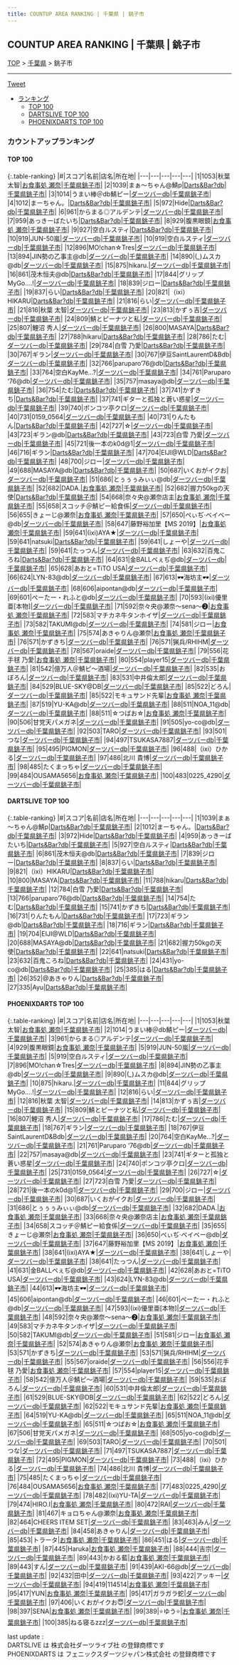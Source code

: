 ```yaml
---
title: COUNTUP AREA RANKING | 千葉県 | 銚子市
---
```

## COUNTUP AREA RANKING | 千葉県 | 銚子市

[TOP](/darts/rank/) > [千葉県](/darts/rank/千葉県/) > 銚子市

___

<a href="https://twitter.com/share?ref_src=twsrc%5Etfw" data-text="COUNTUP AREA RANKING | 千葉県銚子市" class="twitter-share-button" data-hashtags="DARTSLIVE,PHOENIXDARTS,darts,ダーツ" data-show-count="false">Tweet</a>

* [ランキング](#カウントアップランキング)
    * [TOP 100](#top-100)
    * [DARTSLIVE TOP 100](#dartslive-top-100)
    * [PHOENIXDARTS TOP 100](#phoenixdarts-top-100)

### カウントアップランキング

#### TOP 100



{:.table-ranking}
|#|スコア|名前|店名|所在地|
|---|---|---|---|---|
|1|1053|<span class="rank-name-pd"><span class="pro-icon-pd"></span>秋葉 太智</span>|<a href="https://vs.phoenixdarts.com/jp/shop/shopDetailInfo/s_93838?s_seq=93838">お食事処 瀬奈</a>|<a href="/darts/rank/千葉県/銚子市">千葉県銚子市</a>|
|2|1039|<span class="rank-name-dl">まぁ～ちゃん@鯖p</span>|<a href="https://search.dartslive.com/jp/shop/eddca7eeca0e22cc0d9b047a20a7ba1e">Darts&Bar?db</a>|<a href="/darts/rank/千葉県/銚子市">千葉県銚子市</a>|
|3|1014|<span class="rank-name-pd">うまい棒＠db鯖ピー</span>|<a href="https://vs.phoenixdarts.com/jp/shop/shopDetailInfo/s_85443?s_seq=85443">ダーツバーdb</a>|<a href="/darts/rank/千葉県/銚子市">千葉県銚子市</a>|
|4|1012|<span class="rank-name-dl">まーちゃん。</span>|<a href="https://search.dartslive.com/jp/shop/eddca7eeca0e22cc0d9b047a20a7ba1e">Darts&Bar?db</a>|<a href="/darts/rank/千葉県/銚子市">千葉県銚子市</a>|
|5|972|<span class="rank-name-dl">Hide</span>|<a href="https://search.dartslive.com/jp/shop/eddca7eeca0e22cc0d9b047a20a7ba1e">Darts&Bar?db</a>|<a href="/darts/rank/千葉県/銚子市">千葉県銚子市</a>|
|6|961|<span class="rank-name-pd">からまる◎アルデンテ</span>|<a href="https://vs.phoenixdarts.com/jp/shop/shopDetailInfo/s_85443?s_seq=85443">ダーツバーdb</a>|<a href="/darts/rank/千葉県/銚子市">千葉県銚子市</a>|
|7|959|<span class="rank-name-dl">あっきーばたいち</span>|<a href="https://search.dartslive.com/jp/shop/eddca7eeca0e22cc0d9b047a20a7ba1e">Darts&Bar?db</a>|<a href="/darts/rank/千葉県/銚子市">千葉県銚子市</a>|
|8|929|<span class="rank-name-pd">腹黒眼鏡</span>|<a href="https://vs.phoenixdarts.com/jp/shop/shopDetailInfo/s_93838?s_seq=93838">お食事処 瀬奈</a>|<a href="/darts/rank/千葉県/銚子市">千葉県銚子市</a>|
|9|927|<span class="rank-name-dl">空白ルスティ</span>|<a href="https://search.dartslive.com/jp/shop/eddca7eeca0e22cc0d9b047a20a7ba1e">Darts&Bar?db</a>|<a href="/darts/rank/千葉県/銚子市">千葉県銚子市</a>|
|10|919|<span class="rank-name-pd">JUN-50嵐</span>|<a href="https://vs.phoenixdarts.com/jp/shop/shopDetailInfo/s_85443?s_seq=85443">ダーツバーdb</a>|<a href="/darts/rank/千葉県/銚子市">千葉県銚子市</a>|
|10|919|<span class="rank-name-pd">空白ルスティ</span>|<a href="https://vs.phoenixdarts.com/jp/shop/shopDetailInfo/s_85443?s_seq=85443">ダーツバーdb</a>|<a href="/darts/rank/千葉県/銚子市">千葉県銚子市</a>|
|12|896|<span class="rank-name-pd">MO!chan☆Tres</span>|<a href="https://vs.phoenixdarts.com/jp/shop/shopDetailInfo/s_85443?s_seq=85443">ダーツバーdb</a>|<a href="/darts/rank/千葉県/銚子市">千葉県銚子市</a>|
|13|894|<span class="rank-name-pd">JIN勢の乙事主@db</span>|<a href="https://vs.phoenixdarts.com/jp/shop/shopDetailInfo/s_85443?s_seq=85443">ダーツバーdb</a>|<a href="/darts/rank/千葉県/銚子市">千葉県銚子市</a>|
|14|890|<span class="rank-name-pd">(*_*)ムスカ@db</span>|<a href="https://vs.phoenixdarts.com/jp/shop/shopDetailInfo/s_85443?s_seq=85443">ダーツバーdb</a>|<a href="/darts/rank/千葉県/銚子市">千葉県銚子市</a>|
|15|875|<span class="rank-name-pd">hikaru.</span>|<a href="https://vs.phoenixdarts.com/jp/shop/shopDetailInfo/s_85443?s_seq=85443">ダーツバーdb</a>|<a href="/darts/rank/千葉県/銚子市">千葉県銚子市</a>|
|16|861|<span class="rank-name-dl">茂木恒夫@db</span>|<a href="https://search.dartslive.com/jp/shop/eddca7eeca0e22cc0d9b047a20a7ba1e">Darts&Bar?db</a>|<a href="/darts/rank/千葉県/銚子市">千葉県銚子市</a>|
|17|844|<span class="rank-name-pd">グリップMyGo....!</span>|<a href="https://vs.phoenixdarts.com/jp/shop/shopDetailInfo/s_85443?s_seq=85443">ダーツバーdb</a>|<a href="/darts/rank/千葉県/銚子市">千葉県銚子市</a>|
|18|839|<span class="rank-name-dl">ジロー</span>|<a href="https://search.dartslive.com/jp/shop/eddca7eeca0e22cc0d9b047a20a7ba1e">Darts&Bar?db</a>|<a href="/darts/rank/千葉県/銚子市">千葉県銚子市</a>|
|19|837|<span class="rank-name-dl">らい</span>|<a href="https://search.dartslive.com/jp/shop/eddca7eeca0e22cc0d9b047a20a7ba1e">Darts&Bar?db</a>|<a href="/darts/rank/千葉県/銚子市">千葉県銚子市</a>|
|20|821|<span class="rank-name-dl">（ixi）HIKARU</span>|<a href="https://search.dartslive.com/jp/shop/eddca7eeca0e22cc0d9b047a20a7ba1e">Darts&Bar?db</a>|<a href="/darts/rank/千葉県/銚子市">千葉県銚子市</a>|
|21|816|<span class="rank-name-pd">らい</span>|<a href="https://vs.phoenixdarts.com/jp/shop/shopDetailInfo/s_85443?s_seq=85443">ダーツバーdb</a>|<a href="/darts/rank/千葉県/銚子市">千葉県銚子市</a>|
|21|816|<span class="rank-name-pd"><span class="pro-icon-pd"></span>秋葉 太智</span>|<a href="https://vs.phoenixdarts.com/jp/shop/shopDetailInfo/s_85443?s_seq=85443">ダーツバーdb</a>|<a href="/darts/rank/千葉県/銚子市">千葉県銚子市</a>|
|23|813|<span class="rank-name-pd">かずぅ吉</span>|<a href="https://vs.phoenixdarts.com/jp/shop/shopDetailInfo/s_85443?s_seq=85443">ダーツバーdb</a>|<a href="/darts/rank/千葉県/銚子市">千葉県銚子市</a>|
|24|809|<span class="rank-name-pd">鯖とピーナツと私</span>|<a href="https://vs.phoenixdarts.com/jp/shop/shopDetailInfo/s_85443?s_seq=85443">ダーツバーdb</a>|<a href="/darts/rank/千葉県/銚子市">千葉県銚子市</a>|
|25|807|<span class="rank-name-pd">鯉沼 秀人</span>|<a href="https://vs.phoenixdarts.com/jp/shop/shopDetailInfo/s_85443?s_seq=85443">ダーツバーdb</a>|<a href="/darts/rank/千葉県/銚子市">千葉県銚子市</a>|
|26|800|<span class="rank-name-dl">MASAYA</span>|<a href="https://search.dartslive.com/jp/shop/eddca7eeca0e22cc0d9b047a20a7ba1e">Darts&Bar?db</a>|<a href="/darts/rank/千葉県/銚子市">千葉県銚子市</a>|
|27|788|<span class="rank-name-dl">hikaru</span>|<a href="https://search.dartslive.com/jp/shop/eddca7eeca0e22cc0d9b047a20a7ba1e">Darts&Bar?db</a>|<a href="/darts/rank/千葉県/銚子市">千葉県銚子市</a>|
|28|786|<span class="rank-name-pd">たむ</span>|<a href="https://vs.phoenixdarts.com/jp/shop/shopDetailInfo/s_85443?s_seq=85443">ダーツバーdb</a>|<a href="/darts/rank/千葉県/銚子市">千葉県銚子市</a>|
|29|784|<span class="rank-name-dl">白雪 乃愛</span>|<a href="https://search.dartslive.com/jp/shop/eddca7eeca0e22cc0d9b047a20a7ba1e">Darts&Bar?db</a>|<a href="/darts/rank/千葉県/銚子市">千葉県銚子市</a>|
|30|767|<span class="rank-name-pd">ギラン</span>|<a href="https://vs.phoenixdarts.com/jp/shop/shopDetailInfo/s_85443?s_seq=85443">ダーツバーdb</a>|<a href="/darts/rank/千葉県/銚子市">千葉県銚子市</a>|
|30|767|<span class="rank-name-pd">伊豆SaintLaurentD&amp;Bdb</span>|<a href="https://vs.phoenixdarts.com/jp/shop/shopDetailInfo/s_85443?s_seq=85443">ダーツバーdb</a>|<a href="/darts/rank/千葉県/銚子市">千葉県銚子市</a>|
|32|766|<span class="rank-name-dl">paruparo’76@db</span>|<a href="https://search.dartslive.com/jp/shop/eddca7eeca0e22cc0d9b047a20a7ba1e">Darts&Bar?db</a>|<a href="/darts/rank/千葉県/銚子市">千葉県銚子市</a>|
|33|764|<span class="rank-name-pd">空白KayMe...?</span>|<a href="https://vs.phoenixdarts.com/jp/shop/shopDetailInfo/s_85443?s_seq=85443">ダーツバーdb</a>|<a href="/darts/rank/千葉県/銚子市">千葉県銚子市</a>|
|34|761|<span class="rank-name-pd">Paruparo ‘76@db</span>|<a href="https://vs.phoenixdarts.com/jp/shop/shopDetailInfo/s_85443?s_seq=85443">ダーツバーdb</a>|<a href="/darts/rank/千葉県/銚子市">千葉県銚子市</a>|
|35|757|<span class="rank-name-pd">masaya@db</span>|<a href="https://vs.phoenixdarts.com/jp/shop/shopDetailInfo/s_85443?s_seq=85443">ダーツバーdb</a>|<a href="/darts/rank/千葉県/銚子市">千葉県銚子市</a>|
|36|754|<span class="rank-name-dl">たむ</span>|<a href="https://search.dartslive.com/jp/shop/eddca7eeca0e22cc0d9b047a20a7ba1e">Darts&Bar?db</a>|<a href="/darts/rank/千葉県/銚子市">千葉県銚子市</a>|
|37|741|<span class="rank-name-dl">かずきち</span>|<a href="https://search.dartslive.com/jp/shop/eddca7eeca0e22cc0d9b047a20a7ba1e">Darts&Bar?db</a>|<a href="/darts/rank/千葉県/銚子市">千葉県銚子市</a>|
|37|741|<span class="rank-name-pd">ギターと孤独と蒼い惑星</span>|<a href="https://vs.phoenixdarts.com/jp/shop/shopDetailInfo/s_85443?s_seq=85443">ダーツバーdb</a>|<a href="/darts/rank/千葉県/銚子市">千葉県銚子市</a>|
|39|740|<span class="rank-name-pd">ポンコツ亭クロ</span>|<a href="https://vs.phoenixdarts.com/jp/shop/shopDetailInfo/s_85443?s_seq=85443">ダーツバーdb</a>|<a href="/darts/rank/千葉県/銚子市">千葉県銚子市</a>|
|40|731|<span class="rank-name-pd">0159_0564</span>|<a href="https://vs.phoenixdarts.com/jp/shop/shopDetailInfo/s_85443?s_seq=85443">ダーツバーdb</a>|<a href="/darts/rank/千葉県/銚子市">千葉県銚子市</a>|
|40|731|<span class="rank-name-dl">りんたもん</span>|<a href="https://search.dartslive.com/jp/shop/eddca7eeca0e22cc0d9b047a20a7ba1e">Darts&Bar?db</a>|<a href="/darts/rank/千葉県/銚子市">千葉県銚子市</a>|
|42|727|<span class="rank-name-pd">☆</span>|<a href="https://vs.phoenixdarts.com/jp/shop/shopDetailInfo/s_85443?s_seq=85443">ダーツバーdb</a>|<a href="/darts/rank/千葉県/銚子市">千葉県銚子市</a>|
|43|723|<span class="rank-name-dl">ギラン@db</span>|<a href="https://search.dartslive.com/jp/shop/eddca7eeca0e22cc0d9b047a20a7ba1e">Darts&Bar?db</a>|<a href="/darts/rank/千葉県/銚子市">千葉県銚子市</a>|
|43|723|<span class="rank-name-pd">白雪 乃愛</span>|<a href="https://vs.phoenixdarts.com/jp/shop/shopDetailInfo/s_85443?s_seq=85443">ダーツバーdb</a>|<a href="/darts/rank/千葉県/銚子市">千葉県銚子市</a>|
|45|721|<span class="rank-name-pd">後一本のk0d@1</span>|<a href="https://vs.phoenixdarts.com/jp/shop/shopDetailInfo/s_85443?s_seq=85443">ダーツバーdb</a>|<a href="/darts/rank/千葉県/銚子市">千葉県銚子市</a>|
|46|716|<span class="rank-name-dl">ギラン</span>|<a href="https://search.dartslive.com/jp/shop/eddca7eeca0e22cc0d9b047a20a7ba1e">Darts&Bar?db</a>|<a href="/darts/rank/千葉県/銚子市">千葉県銚子市</a>|
|47|704|<span class="rank-name-dl">EIJI@WLD</span>|<a href="https://search.dartslive.com/jp/shop/eddca7eeca0e22cc0d9b047a20a7ba1e">Darts&Bar?db</a>|<a href="/darts/rank/千葉県/銚子市">千葉県銚子市</a>|
|48|700|<span class="rank-name-pd">ジロー</span>|<a href="https://vs.phoenixdarts.com/jp/shop/shopDetailInfo/s_85443?s_seq=85443">ダーツバーdb</a>|<a href="/darts/rank/千葉県/銚子市">千葉県銚子市</a>|
|49|688|<span class="rank-name-dl">MASAYA@db</span>|<a href="https://search.dartslive.com/jp/shop/eddca7eeca0e22cc0d9b047a20a7ba1e">Darts&Bar?db</a>|<a href="/darts/rank/千葉県/銚子市">千葉県銚子市</a>|
|50|687|<span class="rank-name-pd">いくおがイクお</span>|<a href="https://vs.phoenixdarts.com/jp/shop/shopDetailInfo/s_85443?s_seq=85443">ダーツバーdb</a>|<a href="/darts/rank/千葉県/銚子市">千葉県銚子市</a>|
|51|686|<span class="rank-name-pd">とぅぅぅみぃぃ@db</span>|<a href="https://vs.phoenixdarts.com/jp/shop/shopDetailInfo/s_85443?s_seq=85443">ダーツバーdb</a>|<a href="/darts/rank/千葉県/銚子市">千葉県銚子市</a>|
|52|682|<span class="rank-name-pd">DADA.</span>|<a href="https://vs.phoenixdarts.com/jp/shop/shopDetailInfo/s_93838?s_seq=93838">お食事処 瀬奈</a>|<a href="/darts/rank/千葉県/銚子市">千葉県銚子市</a>|
|52|682|<span class="rank-name-dl">握力50kgの天使</span>|<a href="https://search.dartslive.com/jp/shop/eddca7eeca0e22cc0d9b047a20a7ba1e">Darts&Bar?db</a>|<a href="/darts/rank/千葉県/銚子市">千葉県銚子市</a>|
|54|668|<span class="rank-name-pd">奈々央@瀬奈店主</span>|<a href="https://vs.phoenixdarts.com/jp/shop/shopDetailInfo/s_93838?s_seq=93838">お食事処 瀬奈</a>|<a href="/darts/rank/千葉県/銚子市">千葉県銚子市</a>|
|55|658|<span class="rank-name-pd">スコッチ＠鯖ピー給食係</span>|<a href="https://vs.phoenixdarts.com/jp/shop/shopDetailInfo/s_85443?s_seq=85443">ダーツバーdb</a>|<a href="/darts/rank/千葉県/銚子市">千葉県銚子市</a>|
|56|655|<span class="rank-name-pd">きょーじ@瀬奈</span>|<a href="https://vs.phoenixdarts.com/jp/shop/shopDetailInfo/s_93838?s_seq=93838">お食事処 瀬奈</a>|<a href="/darts/rank/千葉県/銚子市">千葉県銚子市</a>|
|57|650|<span class="rank-name-pd">ペぃぢ·ベイベー@db</span>|<a href="https://vs.phoenixdarts.com/jp/shop/shopDetailInfo/s_85443?s_seq=85443">ダーツバーdb</a>|<a href="/darts/rank/千葉県/銚子市">千葉県銚子市</a>|
|58|647|<span class="rank-name-pd">藤野裕加里【MS 2019】</span>|<a href="https://vs.phoenixdarts.com/jp/shop/shopDetailInfo/s_93838?s_seq=93838">お食事処 瀬奈</a>|<a href="/darts/rank/千葉県/銚子市">千葉県銚子市</a>|
|59|641|<span class="rank-name-pd">(ixi)AYA★</span>|<a href="https://vs.phoenixdarts.com/jp/shop/shopDetailInfo/s_85443?s_seq=85443">ダーツバーdb</a>|<a href="/darts/rank/千葉県/銚子市">千葉県銚子市</a>|
|59|641|<span class="rank-name-dl">natsuki</span>|<a href="https://search.dartslive.com/jp/shop/eddca7eeca0e22cc0d9b047a20a7ba1e">Darts&Bar?db</a>|<a href="/darts/rank/千葉県/銚子市">千葉県銚子市</a>|
|59|641|<span class="rank-name-pd">しょーや</span>|<a href="https://vs.phoenixdarts.com/jp/shop/shopDetailInfo/s_85443?s_seq=85443">ダーツバーdb</a>|<a href="/darts/rank/千葉県/銚子市">千葉県銚子市</a>|
|59|641|<span class="rank-name-pd">たっつん</span>|<a href="https://vs.phoenixdarts.com/jp/shop/shopDetailInfo/s_85443?s_seq=85443">ダーツバーdb</a>|<a href="/darts/rank/千葉県/銚子市">千葉県銚子市</a>|
|63|632|<span class="rank-name-dl">百鬼ころね</span>|<a href="https://search.dartslive.com/jp/shop/eddca7eeca0e22cc0d9b047a20a7ba1e">Darts&Bar?db</a>|<a href="/darts/rank/千葉県/銚子市">千葉県銚子市</a>|
|64|631|<span class="rank-name-pd">金BALLペぇぢ@db</span>|<a href="https://vs.phoenixdarts.com/jp/shop/shopDetailInfo/s_85443?s_seq=85443">ダーツバーdb</a>|<a href="/darts/rank/千葉県/銚子市">千葉県銚子市</a>|
|65|628|<span class="rank-name-pd">あおと=TiTO USA</span>|<a href="https://vs.phoenixdarts.com/jp/shop/shopDetailInfo/s_85443?s_seq=85443">ダーツバーdb</a>|<a href="/darts/rank/千葉県/銚子市">千葉県銚子市</a>|
|66|624|<span class="rank-name-pd">LYN-83@db</span>|<a href="https://vs.phoenixdarts.com/jp/shop/shopDetailInfo/s_85443?s_seq=85443">ダーツバーdb</a>|<a href="/darts/rank/千葉県/銚子市">千葉県銚子市</a>|
|67|613|<span class="rank-name-pd">🕶️海坊主🕶️</span>|<a href="https://vs.phoenixdarts.com/jp/shop/shopDetailInfo/s_85443?s_seq=85443">ダーツバーdb</a>|<a href="/darts/rank/千葉県/銚子市">千葉県銚子市</a>|
|68|606|<span class="rank-name-pd">aipontan@db</span>|<a href="https://vs.phoenixdarts.com/jp/shop/shopDetailInfo/s_85443?s_seq=85443">ダーツバーdb</a>|<a href="/darts/rank/千葉県/銚子市">千葉県銚子市</a>|
|69|601|<span class="rank-name-pd">ぺーたー・れふと@db</span>|<a href="https://vs.phoenixdarts.com/jp/shop/shopDetailInfo/s_85443?s_seq=85443">ダーツバーdb</a>|<a href="/darts/rank/千葉県/銚子市">千葉県銚子市</a>|
|70|593|<span class="rank-name-pd">(ixi)優里亜[本物]</span>|<a href="https://vs.phoenixdarts.com/jp/shop/shopDetailInfo/s_85443?s_seq=85443">ダーツバーdb</a>|<a href="/darts/rank/千葉県/銚子市">千葉県銚子市</a>|
|71|592|<span class="rank-name-pd">奈々央@瀬奈～sena～❷</span>|<a href="https://vs.phoenixdarts.com/jp/shop/shopDetailInfo/s_93838?s_seq=93838">お食事処 瀬奈</a>|<a href="/darts/rank/千葉県/銚子市">千葉県銚子市</a>|
|72|583|<span class="rank-name-pd">マチカネ牛タンホイザ</span>|<a href="https://vs.phoenixdarts.com/jp/shop/shopDetailInfo/s_85443?s_seq=85443">ダーツバーdb</a>|<a href="/darts/rank/千葉県/銚子市">千葉県銚子市</a>|
|73|582|<span class="rank-name-pd">TAKUMI@db</span>|<a href="https://vs.phoenixdarts.com/jp/shop/shopDetailInfo/s_85443?s_seq=85443">ダーツバーdb</a>|<a href="/darts/rank/千葉県/銚子市">千葉県銚子市</a>|
|74|581|<span class="rank-name-pd">ジロー</span>|<a href="https://vs.phoenixdarts.com/jp/shop/shopDetailInfo/s_93838?s_seq=93838">お食事処 瀬奈</a>|<a href="/darts/rank/千葉県/銚子市">千葉県銚子市</a>|
|75|574|<span class="rank-name-pd">あきゃりん@瀬奈</span>|<a href="https://vs.phoenixdarts.com/jp/shop/shopDetailInfo/s_93838?s_seq=93838">お食事処 瀬奈</a>|<a href="/darts/rank/千葉県/銚子市">千葉県銚子市</a>|
|76|571|<span class="rank-name-pd">かずきち</span>|<a href="https://vs.phoenixdarts.com/jp/shop/shopDetailInfo/s_85443?s_seq=85443">ダーツバーdb</a>|<a href="/darts/rank/千葉県/銚子市">千葉県銚子市</a>|
|76|571|<span class="rank-name-pd">猟兵/RHIHM</span>|<a href="https://vs.phoenixdarts.com/jp/shop/shopDetailInfo/s_85443?s_seq=85443">ダーツバーdb</a>|<a href="/darts/rank/千葉県/銚子市">千葉県銚子市</a>|
|78|567|<span class="rank-name-pd">oraide</span>|<a href="https://vs.phoenixdarts.com/jp/shop/shopDetailInfo/s_85443?s_seq=85443">ダーツバーdb</a>|<a href="/darts/rank/千葉県/銚子市">千葉県銚子市</a>|
|79|556|<span class="rank-name-pd">花手毬 乃愛</span>|<a href="https://vs.phoenixdarts.com/jp/shop/shopDetailInfo/s_93838?s_seq=93838">お食事処 瀬奈</a>|<a href="/darts/rank/千葉県/銚子市">千葉県銚子市</a>|
|80|554|<span class="rank-name-pd">player15</span>|<a href="https://vs.phoenixdarts.com/jp/shop/shopDetailInfo/s_85443?s_seq=85443">ダーツバーdb</a>|<a href="/darts/rank/千葉県/銚子市">千葉県銚子市</a>|
|81|542|<span class="rank-name-pd">億万人＠鯖ピ～酒場</span>|<a href="https://vs.phoenixdarts.com/jp/shop/shopDetailInfo/s_85443?s_seq=85443">ダーツバーdb</a>|<a href="/darts/rank/千葉県/銚子市">千葉県銚子市</a>|
|82|535|<span class="rank-name-pd">おぼろん</span>|<a href="https://vs.phoenixdarts.com/jp/shop/shopDetailInfo/s_85443?s_seq=85443">ダーツバーdb</a>|<a href="/darts/rank/千葉県/銚子市">千葉県銚子市</a>|
|83|531|<span class="rank-name-pd">中井倫太郎</span>|<a href="https://vs.phoenixdarts.com/jp/shop/shopDetailInfo/s_85443?s_seq=85443">ダーツバーdb</a>|<a href="/darts/rank/千葉県/銚子市">千葉県銚子市</a>|
|84|529|<span class="rank-name-pd">BLUE-SKY@DB</span>|<a href="https://vs.phoenixdarts.com/jp/shop/shopDetailInfo/s_85443?s_seq=85443">ダーツバーdb</a>|<a href="/darts/rank/千葉県/銚子市">千葉県銚子市</a>|
|85|522|<span class="rank-name-pd">どろん</span>|<a href="https://vs.phoenixdarts.com/jp/shop/shopDetailInfo/s_85443?s_seq=85443">ダーツバーdb</a>|<a href="/darts/rank/千葉県/銚子市">千葉県銚子市</a>|
|85|522|<span class="rank-name-pd">モキュサンド先輩</span>|<a href="https://vs.phoenixdarts.com/jp/shop/shopDetailInfo/s_93838?s_seq=93838">お食事処 瀬奈</a>|<a href="/darts/rank/千葉県/銚子市">千葉県銚子市</a>|
|87|519|<span class="rank-name-pd">YU-KA@db</span>|<a href="https://vs.phoenixdarts.com/jp/shop/shopDetailInfo/s_85443?s_seq=85443">ダーツバーdb</a>|<a href="/darts/rank/千葉県/銚子市">千葉県銚子市</a>|
|88|511|<span class="rank-name-pd">NOA_11@db</span>|<a href="https://vs.phoenixdarts.com/jp/shop/shopDetailInfo/s_85443?s_seq=85443">ダーツバーdb</a>|<a href="/darts/rank/千葉県/銚子市">千葉県銚子市</a>|
|88|511|<span class="rank-name-pd">☆つばお☆</span>|<a href="https://vs.phoenixdarts.com/jp/shop/shopDetailInfo/s_93838?s_seq=93838">お食事処 瀬奈</a>|<a href="/darts/rank/千葉県/銚子市">千葉県銚子市</a>|
|90|506|<span class="rank-name-pd">甘党天パメガネ</span>|<a href="https://vs.phoenixdarts.com/jp/shop/shopDetailInfo/s_85443?s_seq=85443">ダーツバーdb</a>|<a href="/darts/rank/千葉県/銚子市">千葉県銚子市</a>|
|91|505|<span class="rank-name-pd">yo-co@db</span>|<a href="https://vs.phoenixdarts.com/jp/shop/shopDetailInfo/s_85443?s_seq=85443">ダーツバーdb</a>|<a href="/darts/rank/千葉県/銚子市">千葉県銚子市</a>|
|92|503|<span class="rank-name-pd">TARO</span>|<a href="https://vs.phoenixdarts.com/jp/shop/shopDetailInfo/s_85443?s_seq=85443">ダーツバーdb</a>|<a href="/darts/rank/千葉県/銚子市">千葉県銚子市</a>|
|93|501|<span class="rank-name-pd">つな</span>|<a href="https://vs.phoenixdarts.com/jp/shop/shopDetailInfo/s_85443?s_seq=85443">ダーツバーdb</a>|<a href="/darts/rank/千葉県/銚子市">千葉県銚子市</a>|
|94|497|<span class="rank-name-pd">TSUKASA7887</span>|<a href="https://vs.phoenixdarts.com/jp/shop/shopDetailInfo/s_85443?s_seq=85443">ダーツバーdb</a>|<a href="/darts/rank/千葉県/銚子市">千葉県銚子市</a>|
|95|495|<span class="rank-name-pd">PIGMON</span>|<a href="https://vs.phoenixdarts.com/jp/shop/shopDetailInfo/s_85443?s_seq=85443">ダーツバーdb</a>|<a href="/darts/rank/千葉県/銚子市">千葉県銚子市</a>|
|96|488|<span class="rank-name-pd">（ixi）ひかる</span>|<a href="https://vs.phoenixdarts.com/jp/shop/shopDetailInfo/s_85443?s_seq=85443">ダーツバーdb</a>|<a href="/darts/rank/千葉県/銚子市">千葉県銚子市</a>|
|97|486|<span class="rank-name-pd">北川 貴博</span>|<a href="https://vs.phoenixdarts.com/jp/shop/shopDetailInfo/s_85443?s_seq=85443">ダーツバーdb</a>|<a href="/darts/rank/千葉県/銚子市">千葉県銚子市</a>|
|98|485|<span class="rank-name-pd">たくまっちゃ</span>|<a href="https://vs.phoenixdarts.com/jp/shop/shopDetailInfo/s_85443?s_seq=85443">ダーツバーdb</a>|<a href="/darts/rank/千葉県/銚子市">千葉県銚子市</a>|
|99|484|<span class="rank-name-pd">OUSAMA5656</span>|<a href="https://vs.phoenixdarts.com/jp/shop/shopDetailInfo/s_93838?s_seq=93838">お食事処 瀬奈</a>|<a href="/darts/rank/千葉県/銚子市">千葉県銚子市</a>|
|100|483|<span class="rank-name-pd">0225_4290</span>|<a href="https://vs.phoenixdarts.com/jp/shop/shopDetailInfo/s_85443?s_seq=85443">ダーツバーdb</a>|<a href="/darts/rank/千葉県/銚子市">千葉県銚子市</a>|


#### DARTSLIVE TOP 100



{:.table-ranking}
|#|スコア|名前|店名|所在地|
|---|---|---|---|---|
|1|1039|<span class="rank-name-dl">まぁ～ちゃん@鯖p</span>|<a href="https://search.dartslive.com/jp/shop/eddca7eeca0e22cc0d9b047a20a7ba1e">Darts&Bar?db</a>|<a href="/darts/rank/千葉県/銚子市">千葉県銚子市</a>|
|2|1012|<span class="rank-name-dl">まーちゃん。</span>|<a href="https://search.dartslive.com/jp/shop/eddca7eeca0e22cc0d9b047a20a7ba1e">Darts&Bar?db</a>|<a href="/darts/rank/千葉県/銚子市">千葉県銚子市</a>|
|3|972|<span class="rank-name-dl">Hide</span>|<a href="https://search.dartslive.com/jp/shop/eddca7eeca0e22cc0d9b047a20a7ba1e">Darts&Bar?db</a>|<a href="/darts/rank/千葉県/銚子市">千葉県銚子市</a>|
|4|959|<span class="rank-name-dl">あっきーばたいち</span>|<a href="https://search.dartslive.com/jp/shop/eddca7eeca0e22cc0d9b047a20a7ba1e">Darts&Bar?db</a>|<a href="/darts/rank/千葉県/銚子市">千葉県銚子市</a>|
|5|927|<span class="rank-name-dl">空白ルスティ</span>|<a href="https://search.dartslive.com/jp/shop/eddca7eeca0e22cc0d9b047a20a7ba1e">Darts&Bar?db</a>|<a href="/darts/rank/千葉県/銚子市">千葉県銚子市</a>|
|6|861|<span class="rank-name-dl">茂木恒夫@db</span>|<a href="https://search.dartslive.com/jp/shop/eddca7eeca0e22cc0d9b047a20a7ba1e">Darts&Bar?db</a>|<a href="/darts/rank/千葉県/銚子市">千葉県銚子市</a>|
|7|839|<span class="rank-name-dl">ジロー</span>|<a href="https://search.dartslive.com/jp/shop/eddca7eeca0e22cc0d9b047a20a7ba1e">Darts&Bar?db</a>|<a href="/darts/rank/千葉県/銚子市">千葉県銚子市</a>|
|8|837|<span class="rank-name-dl">らい</span>|<a href="https://search.dartslive.com/jp/shop/eddca7eeca0e22cc0d9b047a20a7ba1e">Darts&Bar?db</a>|<a href="/darts/rank/千葉県/銚子市">千葉県銚子市</a>|
|9|821|<span class="rank-name-dl">（ixi）HIKARU</span>|<a href="https://search.dartslive.com/jp/shop/eddca7eeca0e22cc0d9b047a20a7ba1e">Darts&Bar?db</a>|<a href="/darts/rank/千葉県/銚子市">千葉県銚子市</a>|
|10|800|<span class="rank-name-dl">MASAYA</span>|<a href="https://search.dartslive.com/jp/shop/eddca7eeca0e22cc0d9b047a20a7ba1e">Darts&Bar?db</a>|<a href="/darts/rank/千葉県/銚子市">千葉県銚子市</a>|
|11|788|<span class="rank-name-dl">hikaru</span>|<a href="https://search.dartslive.com/jp/shop/eddca7eeca0e22cc0d9b047a20a7ba1e">Darts&Bar?db</a>|<a href="/darts/rank/千葉県/銚子市">千葉県銚子市</a>|
|12|784|<span class="rank-name-dl">白雪 乃愛</span>|<a href="https://search.dartslive.com/jp/shop/eddca7eeca0e22cc0d9b047a20a7ba1e">Darts&Bar?db</a>|<a href="/darts/rank/千葉県/銚子市">千葉県銚子市</a>|
|13|766|<span class="rank-name-dl">paruparo’76@db</span>|<a href="https://search.dartslive.com/jp/shop/eddca7eeca0e22cc0d9b047a20a7ba1e">Darts&Bar?db</a>|<a href="/darts/rank/千葉県/銚子市">千葉県銚子市</a>|
|14|754|<span class="rank-name-dl">たむ</span>|<a href="https://search.dartslive.com/jp/shop/eddca7eeca0e22cc0d9b047a20a7ba1e">Darts&Bar?db</a>|<a href="/darts/rank/千葉県/銚子市">千葉県銚子市</a>|
|15|741|<span class="rank-name-dl">かずきち</span>|<a href="https://search.dartslive.com/jp/shop/eddca7eeca0e22cc0d9b047a20a7ba1e">Darts&Bar?db</a>|<a href="/darts/rank/千葉県/銚子市">千葉県銚子市</a>|
|16|731|<span class="rank-name-dl">りんたもん</span>|<a href="https://search.dartslive.com/jp/shop/eddca7eeca0e22cc0d9b047a20a7ba1e">Darts&Bar?db</a>|<a href="/darts/rank/千葉県/銚子市">千葉県銚子市</a>|
|17|723|<span class="rank-name-dl">ギラン@db</span>|<a href="https://search.dartslive.com/jp/shop/eddca7eeca0e22cc0d9b047a20a7ba1e">Darts&Bar?db</a>|<a href="/darts/rank/千葉県/銚子市">千葉県銚子市</a>|
|18|716|<span class="rank-name-dl">ギラン</span>|<a href="https://search.dartslive.com/jp/shop/eddca7eeca0e22cc0d9b047a20a7ba1e">Darts&Bar?db</a>|<a href="/darts/rank/千葉県/銚子市">千葉県銚子市</a>|
|19|704|<span class="rank-name-dl">EIJI@WLD</span>|<a href="https://search.dartslive.com/jp/shop/eddca7eeca0e22cc0d9b047a20a7ba1e">Darts&Bar?db</a>|<a href="/darts/rank/千葉県/銚子市">千葉県銚子市</a>|
|20|688|<span class="rank-name-dl">MASAYA@db</span>|<a href="https://search.dartslive.com/jp/shop/eddca7eeca0e22cc0d9b047a20a7ba1e">Darts&Bar?db</a>|<a href="/darts/rank/千葉県/銚子市">千葉県銚子市</a>|
|21|682|<span class="rank-name-dl">握力50kgの天使</span>|<a href="https://search.dartslive.com/jp/shop/eddca7eeca0e22cc0d9b047a20a7ba1e">Darts&Bar?db</a>|<a href="/darts/rank/千葉県/銚子市">千葉県銚子市</a>|
|22|641|<span class="rank-name-dl">natsuki</span>|<a href="https://search.dartslive.com/jp/shop/eddca7eeca0e22cc0d9b047a20a7ba1e">Darts&Bar?db</a>|<a href="/darts/rank/千葉県/銚子市">千葉県銚子市</a>|
|23|632|<span class="rank-name-dl">百鬼ころね</span>|<a href="https://search.dartslive.com/jp/shop/eddca7eeca0e22cc0d9b047a20a7ba1e">Darts&Bar?db</a>|<a href="/darts/rank/千葉県/銚子市">千葉県銚子市</a>|
|24|431|<span class="rank-name-dl">yo-co@db</span>|<a href="https://search.dartslive.com/jp/shop/eddca7eeca0e22cc0d9b047a20a7ba1e">Darts&Bar?db</a>|<a href="/darts/rank/千葉県/銚子市">千葉県銚子市</a>|
|25|385|<span class="rank-name-dl">はる</span>|<a href="https://search.dartslive.com/jp/shop/eddca7eeca0e22cc0d9b047a20a7ba1e">Darts&Bar?db</a>|<a href="/darts/rank/千葉県/銚子市">千葉県銚子市</a>|
|26|352|<span class="rank-name-dl">@あきゃりん</span>|<a href="https://search.dartslive.com/jp/shop/eddca7eeca0e22cc0d9b047a20a7ba1e">Darts&Bar?db</a>|<a href="/darts/rank/千葉県/銚子市">千葉県銚子市</a>|
|27|335|<span class="rank-name-dl">Ayu</span>|<a href="https://search.dartslive.com/jp/shop/eddca7eeca0e22cc0d9b047a20a7ba1e">Darts&Bar?db</a>|<a href="/darts/rank/千葉県/銚子市">千葉県銚子市</a>|


#### PHOENIXDARTS TOP 100



{:.table-ranking}
|#|スコア|名前|店名|所在地|
|---|---|---|---|---|
|1|1053|<span class="rank-name-pd"><span class="pro-icon-pd"></span>秋葉 太智</span>|<a href="https://vs.phoenixdarts.com/jp/shop/shopDetailInfo/s_93838?s_seq=93838">お食事処 瀬奈</a>|<a href="/darts/rank/千葉県/銚子市">千葉県銚子市</a>|
|2|1014|<span class="rank-name-pd">うまい棒＠db鯖ピー</span>|<a href="https://vs.phoenixdarts.com/jp/shop/shopDetailInfo/s_85443?s_seq=85443">ダーツバーdb</a>|<a href="/darts/rank/千葉県/銚子市">千葉県銚子市</a>|
|3|961|<span class="rank-name-pd">からまる◎アルデンテ</span>|<a href="https://vs.phoenixdarts.com/jp/shop/shopDetailInfo/s_85443?s_seq=85443">ダーツバーdb</a>|<a href="/darts/rank/千葉県/銚子市">千葉県銚子市</a>|
|4|929|<span class="rank-name-pd">腹黒眼鏡</span>|<a href="https://vs.phoenixdarts.com/jp/shop/shopDetailInfo/s_93838?s_seq=93838">お食事処 瀬奈</a>|<a href="/darts/rank/千葉県/銚子市">千葉県銚子市</a>|
|5|919|<span class="rank-name-pd">JUN-50嵐</span>|<a href="https://vs.phoenixdarts.com/jp/shop/shopDetailInfo/s_85443?s_seq=85443">ダーツバーdb</a>|<a href="/darts/rank/千葉県/銚子市">千葉県銚子市</a>|
|5|919|<span class="rank-name-pd">空白ルスティ</span>|<a href="https://vs.phoenixdarts.com/jp/shop/shopDetailInfo/s_85443?s_seq=85443">ダーツバーdb</a>|<a href="/darts/rank/千葉県/銚子市">千葉県銚子市</a>|
|7|896|<span class="rank-name-pd">MO!chan☆Tres</span>|<a href="https://vs.phoenixdarts.com/jp/shop/shopDetailInfo/s_85443?s_seq=85443">ダーツバーdb</a>|<a href="/darts/rank/千葉県/銚子市">千葉県銚子市</a>|
|8|894|<span class="rank-name-pd">JIN勢の乙事主@db</span>|<a href="https://vs.phoenixdarts.com/jp/shop/shopDetailInfo/s_85443?s_seq=85443">ダーツバーdb</a>|<a href="/darts/rank/千葉県/銚子市">千葉県銚子市</a>|
|9|890|<span class="rank-name-pd">(*_*)ムスカ@db</span>|<a href="https://vs.phoenixdarts.com/jp/shop/shopDetailInfo/s_85443?s_seq=85443">ダーツバーdb</a>|<a href="/darts/rank/千葉県/銚子市">千葉県銚子市</a>|
|10|875|<span class="rank-name-pd">hikaru.</span>|<a href="https://vs.phoenixdarts.com/jp/shop/shopDetailInfo/s_85443?s_seq=85443">ダーツバーdb</a>|<a href="/darts/rank/千葉県/銚子市">千葉県銚子市</a>|
|11|844|<span class="rank-name-pd">グリップMyGo....!</span>|<a href="https://vs.phoenixdarts.com/jp/shop/shopDetailInfo/s_85443?s_seq=85443">ダーツバーdb</a>|<a href="/darts/rank/千葉県/銚子市">千葉県銚子市</a>|
|12|816|<span class="rank-name-pd">らい</span>|<a href="https://vs.phoenixdarts.com/jp/shop/shopDetailInfo/s_85443?s_seq=85443">ダーツバーdb</a>|<a href="/darts/rank/千葉県/銚子市">千葉県銚子市</a>|
|12|816|<span class="rank-name-pd"><span class="pro-icon-pd"></span>秋葉 太智</span>|<a href="https://vs.phoenixdarts.com/jp/shop/shopDetailInfo/s_85443?s_seq=85443">ダーツバーdb</a>|<a href="/darts/rank/千葉県/銚子市">千葉県銚子市</a>|
|14|813|<span class="rank-name-pd">かずぅ吉</span>|<a href="https://vs.phoenixdarts.com/jp/shop/shopDetailInfo/s_85443?s_seq=85443">ダーツバーdb</a>|<a href="/darts/rank/千葉県/銚子市">千葉県銚子市</a>|
|15|809|<span class="rank-name-pd">鯖とピーナツと私</span>|<a href="https://vs.phoenixdarts.com/jp/shop/shopDetailInfo/s_85443?s_seq=85443">ダーツバーdb</a>|<a href="/darts/rank/千葉県/銚子市">千葉県銚子市</a>|
|16|807|<span class="rank-name-pd">鯉沼 秀人</span>|<a href="https://vs.phoenixdarts.com/jp/shop/shopDetailInfo/s_85443?s_seq=85443">ダーツバーdb</a>|<a href="/darts/rank/千葉県/銚子市">千葉県銚子市</a>|
|17|786|<span class="rank-name-pd">たむ</span>|<a href="https://vs.phoenixdarts.com/jp/shop/shopDetailInfo/s_85443?s_seq=85443">ダーツバーdb</a>|<a href="/darts/rank/千葉県/銚子市">千葉県銚子市</a>|
|18|767|<span class="rank-name-pd">ギラン</span>|<a href="https://vs.phoenixdarts.com/jp/shop/shopDetailInfo/s_85443?s_seq=85443">ダーツバーdb</a>|<a href="/darts/rank/千葉県/銚子市">千葉県銚子市</a>|
|18|767|<span class="rank-name-pd">伊豆SaintLaurentD&amp;Bdb</span>|<a href="https://vs.phoenixdarts.com/jp/shop/shopDetailInfo/s_85443?s_seq=85443">ダーツバーdb</a>|<a href="/darts/rank/千葉県/銚子市">千葉県銚子市</a>|
|20|764|<span class="rank-name-pd">空白KayMe...?</span>|<a href="https://vs.phoenixdarts.com/jp/shop/shopDetailInfo/s_85443?s_seq=85443">ダーツバーdb</a>|<a href="/darts/rank/千葉県/銚子市">千葉県銚子市</a>|
|21|761|<span class="rank-name-pd">Paruparo ‘76@db</span>|<a href="https://vs.phoenixdarts.com/jp/shop/shopDetailInfo/s_85443?s_seq=85443">ダーツバーdb</a>|<a href="/darts/rank/千葉県/銚子市">千葉県銚子市</a>|
|22|757|<span class="rank-name-pd">masaya@db</span>|<a href="https://vs.phoenixdarts.com/jp/shop/shopDetailInfo/s_85443?s_seq=85443">ダーツバーdb</a>|<a href="/darts/rank/千葉県/銚子市">千葉県銚子市</a>|
|23|741|<span class="rank-name-pd">ギターと孤独と蒼い惑星</span>|<a href="https://vs.phoenixdarts.com/jp/shop/shopDetailInfo/s_85443?s_seq=85443">ダーツバーdb</a>|<a href="/darts/rank/千葉県/銚子市">千葉県銚子市</a>|
|24|740|<span class="rank-name-pd">ポンコツ亭クロ</span>|<a href="https://vs.phoenixdarts.com/jp/shop/shopDetailInfo/s_85443?s_seq=85443">ダーツバーdb</a>|<a href="/darts/rank/千葉県/銚子市">千葉県銚子市</a>|
|25|731|<span class="rank-name-pd">0159_0564</span>|<a href="https://vs.phoenixdarts.com/jp/shop/shopDetailInfo/s_85443?s_seq=85443">ダーツバーdb</a>|<a href="/darts/rank/千葉県/銚子市">千葉県銚子市</a>|
|26|727|<span class="rank-name-pd">☆</span>|<a href="https://vs.phoenixdarts.com/jp/shop/shopDetailInfo/s_85443?s_seq=85443">ダーツバーdb</a>|<a href="/darts/rank/千葉県/銚子市">千葉県銚子市</a>|
|27|723|<span class="rank-name-pd">白雪 乃愛</span>|<a href="https://vs.phoenixdarts.com/jp/shop/shopDetailInfo/s_85443?s_seq=85443">ダーツバーdb</a>|<a href="/darts/rank/千葉県/銚子市">千葉県銚子市</a>|
|28|721|<span class="rank-name-pd">後一本のk0d@1</span>|<a href="https://vs.phoenixdarts.com/jp/shop/shopDetailInfo/s_85443?s_seq=85443">ダーツバーdb</a>|<a href="/darts/rank/千葉県/銚子市">千葉県銚子市</a>|
|29|700|<span class="rank-name-pd">ジロー</span>|<a href="https://vs.phoenixdarts.com/jp/shop/shopDetailInfo/s_85443?s_seq=85443">ダーツバーdb</a>|<a href="/darts/rank/千葉県/銚子市">千葉県銚子市</a>|
|30|687|<span class="rank-name-pd">いくおがイクお</span>|<a href="https://vs.phoenixdarts.com/jp/shop/shopDetailInfo/s_85443?s_seq=85443">ダーツバーdb</a>|<a href="/darts/rank/千葉県/銚子市">千葉県銚子市</a>|
|31|686|<span class="rank-name-pd">とぅぅぅみぃぃ@db</span>|<a href="https://vs.phoenixdarts.com/jp/shop/shopDetailInfo/s_85443?s_seq=85443">ダーツバーdb</a>|<a href="/darts/rank/千葉県/銚子市">千葉県銚子市</a>|
|32|682|<span class="rank-name-pd">DADA.</span>|<a href="https://vs.phoenixdarts.com/jp/shop/shopDetailInfo/s_93838?s_seq=93838">お食事処 瀬奈</a>|<a href="/darts/rank/千葉県/銚子市">千葉県銚子市</a>|
|33|668|<span class="rank-name-pd">奈々央@瀬奈店主</span>|<a href="https://vs.phoenixdarts.com/jp/shop/shopDetailInfo/s_93838?s_seq=93838">お食事処 瀬奈</a>|<a href="/darts/rank/千葉県/銚子市">千葉県銚子市</a>|
|34|658|<span class="rank-name-pd">スコッチ＠鯖ピー給食係</span>|<a href="https://vs.phoenixdarts.com/jp/shop/shopDetailInfo/s_85443?s_seq=85443">ダーツバーdb</a>|<a href="/darts/rank/千葉県/銚子市">千葉県銚子市</a>|
|35|655|<span class="rank-name-pd">きょーじ@瀬奈</span>|<a href="https://vs.phoenixdarts.com/jp/shop/shopDetailInfo/s_93838?s_seq=93838">お食事処 瀬奈</a>|<a href="/darts/rank/千葉県/銚子市">千葉県銚子市</a>|
|36|650|<span class="rank-name-pd">ペぃぢ·ベイベー@db</span>|<a href="https://vs.phoenixdarts.com/jp/shop/shopDetailInfo/s_85443?s_seq=85443">ダーツバーdb</a>|<a href="/darts/rank/千葉県/銚子市">千葉県銚子市</a>|
|37|647|<span class="rank-name-pd">藤野裕加里【MS 2019】</span>|<a href="https://vs.phoenixdarts.com/jp/shop/shopDetailInfo/s_93838?s_seq=93838">お食事処 瀬奈</a>|<a href="/darts/rank/千葉県/銚子市">千葉県銚子市</a>|
|38|641|<span class="rank-name-pd">(ixi)AYA★</span>|<a href="https://vs.phoenixdarts.com/jp/shop/shopDetailInfo/s_85443?s_seq=85443">ダーツバーdb</a>|<a href="/darts/rank/千葉県/銚子市">千葉県銚子市</a>|
|38|641|<span class="rank-name-pd">しょーや</span>|<a href="https://vs.phoenixdarts.com/jp/shop/shopDetailInfo/s_85443?s_seq=85443">ダーツバーdb</a>|<a href="/darts/rank/千葉県/銚子市">千葉県銚子市</a>|
|38|641|<span class="rank-name-pd">たっつん</span>|<a href="https://vs.phoenixdarts.com/jp/shop/shopDetailInfo/s_85443?s_seq=85443">ダーツバーdb</a>|<a href="/darts/rank/千葉県/銚子市">千葉県銚子市</a>|
|41|631|<span class="rank-name-pd">金BALLペぇぢ@db</span>|<a href="https://vs.phoenixdarts.com/jp/shop/shopDetailInfo/s_85443?s_seq=85443">ダーツバーdb</a>|<a href="/darts/rank/千葉県/銚子市">千葉県銚子市</a>|
|42|628|<span class="rank-name-pd">あおと=TiTO USA</span>|<a href="https://vs.phoenixdarts.com/jp/shop/shopDetailInfo/s_85443?s_seq=85443">ダーツバーdb</a>|<a href="/darts/rank/千葉県/銚子市">千葉県銚子市</a>|
|43|624|<span class="rank-name-pd">LYN-83@db</span>|<a href="https://vs.phoenixdarts.com/jp/shop/shopDetailInfo/s_85443?s_seq=85443">ダーツバーdb</a>|<a href="/darts/rank/千葉県/銚子市">千葉県銚子市</a>|
|44|613|<span class="rank-name-pd">🕶️海坊主🕶️</span>|<a href="https://vs.phoenixdarts.com/jp/shop/shopDetailInfo/s_85443?s_seq=85443">ダーツバーdb</a>|<a href="/darts/rank/千葉県/銚子市">千葉県銚子市</a>|
|45|606|<span class="rank-name-pd">aipontan@db</span>|<a href="https://vs.phoenixdarts.com/jp/shop/shopDetailInfo/s_85443?s_seq=85443">ダーツバーdb</a>|<a href="/darts/rank/千葉県/銚子市">千葉県銚子市</a>|
|46|601|<span class="rank-name-pd">ぺーたー・れふと@db</span>|<a href="https://vs.phoenixdarts.com/jp/shop/shopDetailInfo/s_85443?s_seq=85443">ダーツバーdb</a>|<a href="/darts/rank/千葉県/銚子市">千葉県銚子市</a>|
|47|593|<span class="rank-name-pd">(ixi)優里亜[本物]</span>|<a href="https://vs.phoenixdarts.com/jp/shop/shopDetailInfo/s_85443?s_seq=85443">ダーツバーdb</a>|<a href="/darts/rank/千葉県/銚子市">千葉県銚子市</a>|
|48|592|<span class="rank-name-pd">奈々央@瀬奈～sena～❷</span>|<a href="https://vs.phoenixdarts.com/jp/shop/shopDetailInfo/s_93838?s_seq=93838">お食事処 瀬奈</a>|<a href="/darts/rank/千葉県/銚子市">千葉県銚子市</a>|
|49|583|<span class="rank-name-pd">マチカネ牛タンホイザ</span>|<a href="https://vs.phoenixdarts.com/jp/shop/shopDetailInfo/s_85443?s_seq=85443">ダーツバーdb</a>|<a href="/darts/rank/千葉県/銚子市">千葉県銚子市</a>|
|50|582|<span class="rank-name-pd">TAKUMI@db</span>|<a href="https://vs.phoenixdarts.com/jp/shop/shopDetailInfo/s_85443?s_seq=85443">ダーツバーdb</a>|<a href="/darts/rank/千葉県/銚子市">千葉県銚子市</a>|
|51|581|<span class="rank-name-pd">ジロー</span>|<a href="https://vs.phoenixdarts.com/jp/shop/shopDetailInfo/s_93838?s_seq=93838">お食事処 瀬奈</a>|<a href="/darts/rank/千葉県/銚子市">千葉県銚子市</a>|
|52|574|<span class="rank-name-pd">あきゃりん@瀬奈</span>|<a href="https://vs.phoenixdarts.com/jp/shop/shopDetailInfo/s_93838?s_seq=93838">お食事処 瀬奈</a>|<a href="/darts/rank/千葉県/銚子市">千葉県銚子市</a>|
|53|571|<span class="rank-name-pd">かずきち</span>|<a href="https://vs.phoenixdarts.com/jp/shop/shopDetailInfo/s_85443?s_seq=85443">ダーツバーdb</a>|<a href="/darts/rank/千葉県/銚子市">千葉県銚子市</a>|
|53|571|<span class="rank-name-pd">猟兵/RHIHM</span>|<a href="https://vs.phoenixdarts.com/jp/shop/shopDetailInfo/s_85443?s_seq=85443">ダーツバーdb</a>|<a href="/darts/rank/千葉県/銚子市">千葉県銚子市</a>|
|55|567|<span class="rank-name-pd">oraide</span>|<a href="https://vs.phoenixdarts.com/jp/shop/shopDetailInfo/s_85443?s_seq=85443">ダーツバーdb</a>|<a href="/darts/rank/千葉県/銚子市">千葉県銚子市</a>|
|56|556|<span class="rank-name-pd">花手毬 乃愛</span>|<a href="https://vs.phoenixdarts.com/jp/shop/shopDetailInfo/s_93838?s_seq=93838">お食事処 瀬奈</a>|<a href="/darts/rank/千葉県/銚子市">千葉県銚子市</a>|
|57|554|<span class="rank-name-pd">player15</span>|<a href="https://vs.phoenixdarts.com/jp/shop/shopDetailInfo/s_85443?s_seq=85443">ダーツバーdb</a>|<a href="/darts/rank/千葉県/銚子市">千葉県銚子市</a>|
|58|542|<span class="rank-name-pd">億万人＠鯖ピ～酒場</span>|<a href="https://vs.phoenixdarts.com/jp/shop/shopDetailInfo/s_85443?s_seq=85443">ダーツバーdb</a>|<a href="/darts/rank/千葉県/銚子市">千葉県銚子市</a>|
|59|535|<span class="rank-name-pd">おぼろん</span>|<a href="https://vs.phoenixdarts.com/jp/shop/shopDetailInfo/s_85443?s_seq=85443">ダーツバーdb</a>|<a href="/darts/rank/千葉県/銚子市">千葉県銚子市</a>|
|60|531|<span class="rank-name-pd">中井倫太郎</span>|<a href="https://vs.phoenixdarts.com/jp/shop/shopDetailInfo/s_85443?s_seq=85443">ダーツバーdb</a>|<a href="/darts/rank/千葉県/銚子市">千葉県銚子市</a>|
|61|529|<span class="rank-name-pd">BLUE-SKY@DB</span>|<a href="https://vs.phoenixdarts.com/jp/shop/shopDetailInfo/s_85443?s_seq=85443">ダーツバーdb</a>|<a href="/darts/rank/千葉県/銚子市">千葉県銚子市</a>|
|62|522|<span class="rank-name-pd">どろん</span>|<a href="https://vs.phoenixdarts.com/jp/shop/shopDetailInfo/s_85443?s_seq=85443">ダーツバーdb</a>|<a href="/darts/rank/千葉県/銚子市">千葉県銚子市</a>|
|62|522|<span class="rank-name-pd">モキュサンド先輩</span>|<a href="https://vs.phoenixdarts.com/jp/shop/shopDetailInfo/s_93838?s_seq=93838">お食事処 瀬奈</a>|<a href="/darts/rank/千葉県/銚子市">千葉県銚子市</a>|
|64|519|<span class="rank-name-pd">YU-KA@db</span>|<a href="https://vs.phoenixdarts.com/jp/shop/shopDetailInfo/s_85443?s_seq=85443">ダーツバーdb</a>|<a href="/darts/rank/千葉県/銚子市">千葉県銚子市</a>|
|65|511|<span class="rank-name-pd">NOA_11@db</span>|<a href="https://vs.phoenixdarts.com/jp/shop/shopDetailInfo/s_85443?s_seq=85443">ダーツバーdb</a>|<a href="/darts/rank/千葉県/銚子市">千葉県銚子市</a>|
|65|511|<span class="rank-name-pd">☆つばお☆</span>|<a href="https://vs.phoenixdarts.com/jp/shop/shopDetailInfo/s_93838?s_seq=93838">お食事処 瀬奈</a>|<a href="/darts/rank/千葉県/銚子市">千葉県銚子市</a>|
|67|506|<span class="rank-name-pd">甘党天パメガネ</span>|<a href="https://vs.phoenixdarts.com/jp/shop/shopDetailInfo/s_85443?s_seq=85443">ダーツバーdb</a>|<a href="/darts/rank/千葉県/銚子市">千葉県銚子市</a>|
|68|505|<span class="rank-name-pd">yo-co@db</span>|<a href="https://vs.phoenixdarts.com/jp/shop/shopDetailInfo/s_85443?s_seq=85443">ダーツバーdb</a>|<a href="/darts/rank/千葉県/銚子市">千葉県銚子市</a>|
|69|503|<span class="rank-name-pd">TARO</span>|<a href="https://vs.phoenixdarts.com/jp/shop/shopDetailInfo/s_85443?s_seq=85443">ダーツバーdb</a>|<a href="/darts/rank/千葉県/銚子市">千葉県銚子市</a>|
|70|501|<span class="rank-name-pd">つな</span>|<a href="https://vs.phoenixdarts.com/jp/shop/shopDetailInfo/s_85443?s_seq=85443">ダーツバーdb</a>|<a href="/darts/rank/千葉県/銚子市">千葉県銚子市</a>|
|71|497|<span class="rank-name-pd">TSUKASA7887</span>|<a href="https://vs.phoenixdarts.com/jp/shop/shopDetailInfo/s_85443?s_seq=85443">ダーツバーdb</a>|<a href="/darts/rank/千葉県/銚子市">千葉県銚子市</a>|
|72|495|<span class="rank-name-pd">PIGMON</span>|<a href="https://vs.phoenixdarts.com/jp/shop/shopDetailInfo/s_85443?s_seq=85443">ダーツバーdb</a>|<a href="/darts/rank/千葉県/銚子市">千葉県銚子市</a>|
|73|488|<span class="rank-name-pd">（ixi）ひかる</span>|<a href="https://vs.phoenixdarts.com/jp/shop/shopDetailInfo/s_85443?s_seq=85443">ダーツバーdb</a>|<a href="/darts/rank/千葉県/銚子市">千葉県銚子市</a>|
|74|486|<span class="rank-name-pd">北川 貴博</span>|<a href="https://vs.phoenixdarts.com/jp/shop/shopDetailInfo/s_85443?s_seq=85443">ダーツバーdb</a>|<a href="/darts/rank/千葉県/銚子市">千葉県銚子市</a>|
|75|485|<span class="rank-name-pd">たくまっちゃ</span>|<a href="https://vs.phoenixdarts.com/jp/shop/shopDetailInfo/s_85443?s_seq=85443">ダーツバーdb</a>|<a href="/darts/rank/千葉県/銚子市">千葉県銚子市</a>|
|76|484|<span class="rank-name-pd">OUSAMA5656</span>|<a href="https://vs.phoenixdarts.com/jp/shop/shopDetailInfo/s_93838?s_seq=93838">お食事処 瀬奈</a>|<a href="/darts/rank/千葉県/銚子市">千葉県銚子市</a>|
|77|483|<span class="rank-name-pd">0225_4290</span>|<a href="https://vs.phoenixdarts.com/jp/shop/shopDetailInfo/s_85443?s_seq=85443">ダーツバーdb</a>|<a href="/darts/rank/千葉県/銚子市">千葉県銚子市</a>|
|78|482|<span class="rank-name-pd">(ixi)YU-TA</span>|<a href="https://vs.phoenixdarts.com/jp/shop/shopDetailInfo/s_85443?s_seq=85443">ダーツバーdb</a>|<a href="/darts/rank/千葉県/銚子市">千葉県銚子市</a>|
|79|474|<span class="rank-name-pd">HIRO.I</span>|<a href="https://vs.phoenixdarts.com/jp/shop/shopDetailInfo/s_93838?s_seq=93838">お食事処 瀬奈</a>|<a href="/darts/rank/千葉県/銚子市">千葉県銚子市</a>|
|80|472|<span class="rank-name-pd">RAI</span>|<a href="https://vs.phoenixdarts.com/jp/shop/shopDetailInfo/s_85443?s_seq=85443">ダーツバーdb</a>|<a href="/darts/rank/千葉県/銚子市">千葉県銚子市</a>|
|81|467|<span class="rank-name-pd">キョロちゃん@瀬奈</span>|<a href="https://vs.phoenixdarts.com/jp/shop/shopDetailInfo/s_93838?s_seq=93838">お食事処 瀬奈</a>|<a href="/darts/rank/千葉県/銚子市">千葉県銚子市</a>|
|82|464|<span class="rank-name-pd">CHEERS ITEM SET</span>|<a href="https://vs.phoenixdarts.com/jp/shop/shopDetailInfo/s_85443?s_seq=85443">ダーツバーdb</a>|<a href="/darts/rank/千葉県/銚子市">千葉県銚子市</a>|
|83|463|<span class="rank-name-pd">みん</span>|<a href="https://vs.phoenixdarts.com/jp/shop/shopDetailInfo/s_85443?s_seq=85443">ダーツバーdb</a>|<a href="/darts/rank/千葉県/銚子市">千葉県銚子市</a>|
|84|458|<span class="rank-name-pd">あきゃりん</span>|<a href="https://vs.phoenixdarts.com/jp/shop/shopDetailInfo/s_85443?s_seq=85443">ダーツバーdb</a>|<a href="/darts/rank/千葉県/銚子市">千葉県銚子市</a>|
|85|453|<span class="rank-name-pd">トラータ</span>|<a href="https://vs.phoenixdarts.com/jp/shop/shopDetailInfo/s_93838?s_seq=93838">お食事処 瀬奈</a>|<a href="/darts/rank/千葉県/銚子市">千葉県銚子市</a>|
|86|451|<span class="rank-name-pd">はる</span>|<a href="https://vs.phoenixdarts.com/jp/shop/shopDetailInfo/s_85443?s_seq=85443">ダーツバーdb</a>|<a href="/darts/rank/千葉県/銚子市">千葉県銚子市</a>|
|87|445|<span class="rank-name-pd">Haruka</span>|<a href="https://vs.phoenixdarts.com/jp/shop/shopDetailInfo/s_93838?s_seq=93838">お食事処 瀬奈</a>|<a href="/darts/rank/千葉県/銚子市">千葉県銚子市</a>|
|88|444|<span class="rank-name-pd">吉宗</span>|<a href="https://vs.phoenixdarts.com/jp/shop/shopDetailInfo/s_85443?s_seq=85443">ダーツバーdb</a>|<a href="/darts/rank/千葉県/銚子市">千葉県銚子市</a>|
|89|443|<span class="rank-name-pd">かおる藍</span>|<a href="https://vs.phoenixdarts.com/jp/shop/shopDetailInfo/s_93838?s_seq=93838">お食事処 瀬奈</a>|<a href="/darts/rank/千葉県/銚子市">千葉県銚子市</a>|
|89|443|<span class="rank-name-pd">すん</span>|<a href="https://vs.phoenixdarts.com/jp/shop/shopDetailInfo/s_85443?s_seq=85443">ダーツバーdb</a>|<a href="/darts/rank/千葉県/銚子市">千葉県銚子市</a>|
|91|439|<span class="rank-name-pd">AKI-66@db</span>|<a href="https://vs.phoenixdarts.com/jp/shop/shopDetailInfo/s_85443?s_seq=85443">ダーツバーdb</a>|<a href="/darts/rank/千葉県/銚子市">千葉県銚子市</a>|
|92|432|<span class="rank-name-pd">田中</span>|<a href="https://vs.phoenixdarts.com/jp/shop/shopDetailInfo/s_85443?s_seq=85443">ダーツバーdb</a>|<a href="/darts/rank/千葉県/銚子市">千葉県銚子市</a>|
|93|422|<span class="rank-name-pd">アッキー</span>|<a href="https://vs.phoenixdarts.com/jp/shop/shopDetailInfo/s_85443?s_seq=85443">ダーツバーdb</a>|<a href="/darts/rank/千葉県/銚子市">千葉県銚子市</a>|
|94|419|<span class="rank-name-pd">114514</span>|<a href="https://vs.phoenixdarts.com/jp/shop/shopDetailInfo/s_93838?s_seq=93838">お食事処 瀬奈</a>|<a href="/darts/rank/千葉県/銚子市">千葉県銚子市</a>|
|95|417|<span class="rank-name-pd">YUN</span>|<a href="https://vs.phoenixdarts.com/jp/shop/shopDetailInfo/s_93838?s_seq=93838">お食事処 瀬奈</a>|<a href="/darts/rank/千葉県/銚子市">千葉県銚子市</a>|
|95|417|<span class="rank-name-pd">ガラガラ蛇</span>|<a href="https://vs.phoenixdarts.com/jp/shop/shopDetailInfo/s_85443?s_seq=85443">ダーツバーdb</a>|<a href="/darts/rank/千葉県/銚子市">千葉県銚子市</a>|
|97|406|<span class="rank-name-pd">いくおがイクお😇</span>|<a href="https://vs.phoenixdarts.com/jp/shop/shopDetailInfo/s_85443?s_seq=85443">ダーツバーdb</a>|<a href="/darts/rank/千葉県/銚子市">千葉県銚子市</a>|
|98|397|<span class="rank-name-pd">SENA</span>|<a href="https://vs.phoenixdarts.com/jp/shop/shopDetailInfo/s_93838?s_seq=93838">お食事処 瀬奈</a>|<a href="/darts/rank/千葉県/銚子市">千葉県銚子市</a>|
|99|389|<span class="rank-name-pd">⭐️ゆう⭐️</span>|<a href="https://vs.phoenixdarts.com/jp/shop/shopDetailInfo/s_93838?s_seq=93838">お食事処 瀬奈</a>|<a href="/darts/rank/千葉県/銚子市">千葉県銚子市</a>|
|100|385|<span class="rank-name-pd">ねる寝るzzz</span>|<a href="https://vs.phoenixdarts.com/jp/shop/shopDetailInfo/s_85443?s_seq=85443">ダーツバーdb</a>|<a href="/darts/rank/千葉県/銚子市">千葉県銚子市</a>|


<div class="footer border-top border-gray-light mt-5 pt-3 text-right text-gray">
    last update : <span style="font-weight: italic" id="foot_last_modified"></span><br />
    DARTSLIVE は 株式会社ダーツライブ社 の登録商標です<br />
    PHOENIXDARTS は フェニックスダーツジャパン株式会社 の登録商標です<br />
</div>

<script src="https://cdnjs.cloudflare.com/ajax/libs/jquery.tablesorter/2.31.3/js/jquery.tablesorter.min.js" integrity="sha512-qzgd5cYSZcosqpzpn7zF2ZId8f/8CHmFKZ8j7mU4OUXTNRd5g+ZHBPsgKEwoqxCtdQvExE5LprwwPAgoicguNg==" crossorigin="anonymous" referrerpolicy="no-referrer"></script>
<link rel="stylesheet" href="https://cdnjs.cloudflare.com/ajax/libs/jquery.tablesorter/2.31.3/css/theme.default.min.css" integrity="sha512-wghhOJkjQX0Lh3NSWvNKeZ0ZpNn+SPVXX1Qyc9OCaogADktxrBiBdKGDoqVUOyhStvMBmJQ8ZdMHiR3wuEq8+w==" crossorigin="anonymous" referrerpolicy="no-referrer" />
<script>
$(function() {
    $(".table-ranking").tablesorter({sortList:[[0, 0]]});
    $("#foot_last_modified").text(formatDate(new Date(document.lastModified), 'yyyy-MM-dd HH:mm:ss'));
});
</script>

<script async src="https://platform.twitter.com/widgets.js" charset="utf-8"></script>